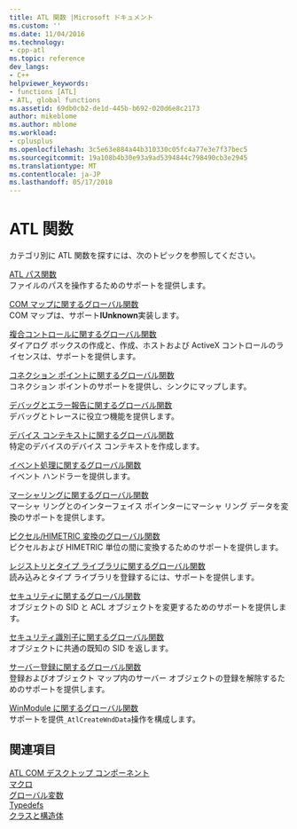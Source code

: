 ```yaml
---
title: ATL 関数 |Microsoft ドキュメント
ms.custom: ''
ms.date: 11/04/2016
ms.technology:
- cpp-atl
ms.topic: reference
dev_langs:
- C++
helpviewer_keywords:
- functions [ATL]
- ATL, global functions
ms.assetid: 69db0cb2-de1d-445b-b692-020d6e8c2173
author: mikeblome
ms.author: mblome
ms.workload:
- cplusplus
ms.openlocfilehash: 3c5e63e884a44b310330c05fc4a77e3e7f37bec5
ms.sourcegitcommit: 19a108b4b30e93a9ad5394844c798490cb3e2945
ms.translationtype: MT
ms.contentlocale: ja-JP
ms.lasthandoff: 05/17/2018
---
```

# <a name="atl-functions"></a>ATL 関数


カテゴリ別に ATL 関数を探すには、次のトピックを参照してください。  
  
 [ATL パス関数](../../atl/reference/com-map-global-functions.md)  
 ファイルのパスを操作するためのサポートを提供します。
 
 [COM マップに関するグローバル関数](../../atl/reference/com-map-global-functions.md)  
 COM マップは、サポート**IUnknown**実装します。  
  
 [複合コントロールに関するグローバル関数](../../atl/reference/composite-control-global-functions.md)  
 ダイアログ ボックスの作成と、作成、ホストおよび ActiveX コントロールのライセンスは、サポートを提供します。  
  
 [コネクション ポイントに関するグローバル関数](../../atl/reference/connection-point-global-functions.md)  
 コネクション ポイントのサポートを提供し、シンクにマップします。  
  
 [デバッグとエラー報告に関するグローバル関数](../../atl/reference/debugging-and-error-reporting-global-functions.md)  
 デバッグとトレースに役立つ機能を提供します。  
  
 [デバイス コンテキストに関するグローバル関数](../../atl/reference/device-context-global-functions.md)  
 特定のデバイスのデバイス コンテキストを作成します。  
  
 [イベント処理に関するグローバル関数](../../atl/reference/event-handling-global-functions.md)  
 イベント ハンドラーを提供します。  
  
 [マーシャリングに関するグローバル関数](../../atl/reference/marshaling-global-functions.md)  
 マーシャ リングとのインターフェイス ポインターにマーシャ リング データを変換のサポートを提供します。  
  
 [ピクセル/HIMETRIC 変換のグローバル関数](../../atl/reference/pixel-himetric-conversion-global-functions.md)  
 ピクセルおよび HIMETRIC 単位の間に変換するためのサポートを提供します。  
  
 [レジストリとタイプ ライブラリに関するグローバル関数](../../atl/reference/registry-and-typelib-global-functions.md)  
 読み込みとタイプ ライブラリを登録するには、サポートを提供します。  
  
 [セキュリティに関するグローバル関数](../../atl/reference/security-global-functions.md)  
 オブジェクトの SID と ACL オブジェクトを変更するためのサポートを提供します。  
  
 [セキュリティ識別子に関するグローバル関数](../../atl/reference/security-identifier-global-functions.md)  
 オブジェクトに共通の既知の SID を返します。  
  
 [サーバー登録に関するグローバル関数](../../atl/reference/server-registration-global-functions.md)  
 登録およびオブジェクト マップ内のサーバー オブジェクトの登録を解除するためのサポートを提供します。  
  
 [WinModule に関するグローバル関数](../../atl/reference/winmodule-global-functions.md)  
 サポートを提供`_AtlCreateWndData`操作を構成します。  
  
## <a name="see-also"></a>関連項目  
    
 [ATL COM デスクトップ コンポーネント](../../atl/atl-com-desktop-components.md)   
 [マクロ](../../atl/reference/atl-macros.md)   
 [グローバル変数](../../atl/reference/atl-global-variables.md)   
 [Typedefs](../../atl/reference/atl-typedefs.md)   
 [クラスと構造体](../../atl/reference/atl-classes.md)
